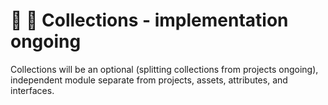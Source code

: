 # 🧺 🧺 Collections - implementation ongoing

Collections will be an optional (splitting collections from projects ongoing), independent module separate from projects, assets, attributes, and interfaces.
